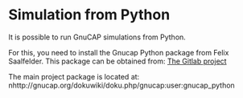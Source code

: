 # Simulation from Python

It is possible to run GnuCAP simulations from Python.

For this, you need to install the Gnucap Python package from Felix Saalfelder.
This package can be obtained from: [The Gitlab project](https://gitlab.com/gnucap/gnucap-pytho) 

The main project package is located at:
nhttp://gnucap.org/dokuwiki/doku.php/gnucap:user:gnucap_python


